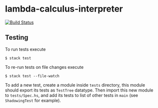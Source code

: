 # lambda-calculus-interpreter

[![Build Status](https://travis-ci.org/rsschoolfp/lambda-calculus-interpreter.svg?branch=master)](https://travis-ci.org/rsschoolfp/lambda-calculus-interpreter)

## Testing

To run tests execute

    $ stack test

To re-run tests on file changes execute

    $ stack test --file-watch

To add a new test, create a module inside `tests` directory, this module should
export its tests as `TestTree` datatype. Then import this new module to
`tests/Spec.hs`, and add its tests to list of other tests in `main` (see
`ShadowingTest` for example).
